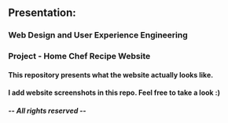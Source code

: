 ## Presentation: 
### Web Design and User Experience Engineering

### Project - Home Chef Recipe Website

#### This repository presents what the website actually looks like.
#### I add website screenshots in this repo. Feel free to take a look :)




##### -- All rights reserved --
